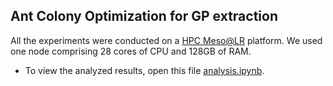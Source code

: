 ## Ant Colony Optimization for GP extraction

All the experiments were conducted on a [HPC Meso@LR](https://meso-lr.umontpellier.fr) platform. We used one node comprising 28 cores of CPU and 128GB of RAM.

* To view the analyzed results, open this file [analysis.ipynb](https://github.com/owuordickson/meso-hpc-lr/blob/master/results/swarm/analysis.ipynb).
